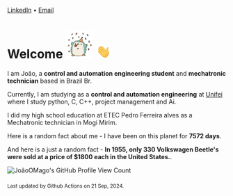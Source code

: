 [LinkedIn](https://www.linkedin.com/in/joão-pedro-gozzoli-b95641301/) &bull;
[Email](joaopedrogozzoli@gmail.com)

# Welcome <img src="happy.gif" height="64px" /> <img src="wave.gif" height="32px" />

I am João, a  **control and automation engineering student** and **mechatronic technician** based in Brazil Br.

Currently, I am studying as a **control and automation engineering** at [Unifei](https://unifei.edu.br) where I study python, C, C++, project management and Ai.

I did my high school education at ETEC Pedro Ferreira alves as a Mechatronic technician in Mogi Mirim.

Here is a random fact about me - I have been on this planet for **7572 days**.

And here is a just a random fact -  **In 1955, only 330 Volkswagen Beetle's were sold at a price of $1800 each in the United States.**.

![JoãoOMago's GitHub Profile View Count](https://komarev.com/ghpvc/?username=JoaoOMago)

<sub>Last updated by Github Actions on 21 Sep, 2024.</sub>
